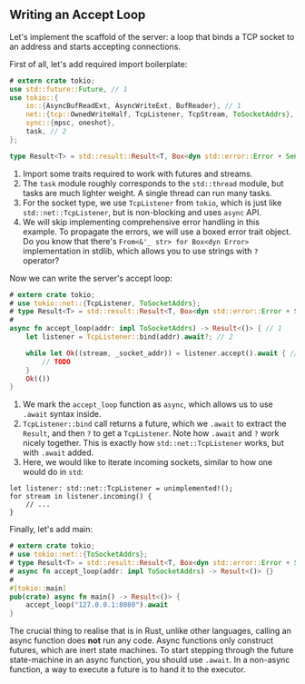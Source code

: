 ## Writing an Accept Loop

Let's implement the scaffold of the server: a loop that binds a TCP socket to an address and starts accepting connections.

First of all, let's add required import boilerplate:

```rust
# extern crate tokio;
use std::future::Future, // 1
use tokio::{
    io::{AsyncBufReadExt, AsyncWriteExt, BufReader}, // 1
    net::{tcp::OwnedWriteHalf, TcpListener, TcpStream, ToSocketAddrs}, // 3
    sync::{mpsc, oneshot},
    task, // 2
};

type Result<T> = std::result::Result<T, Box<dyn std::error::Error + Send + Sync>>; // 4
```

1. Import some traits required to work with futures and streams.
2. The `task` module roughly corresponds to the `std::thread` module, but tasks are much lighter weight.
   A single thread can run many tasks.
3. For the socket type, we use `TcpListener` from `tokio`, which is just like `std::net::TcpListener`, but is non-blocking and uses `async` API.
4. We will skip implementing comprehensive error handling in this example.
   To propagate the errors, we will use a boxed error trait object.
   Do you know that there's `From<&'_ str> for Box<dyn Error>` implementation in stdlib, which allows you to use strings with `?` operator?

Now we can write the server's accept loop:

```rust
# extern crate tokio;
# use tokio::net::{TcpListener, ToSocketAddrs};
# type Result<T> = std::result::Result<T, Box<dyn std::error::Error + Send + Sync>>;
#
async fn accept_loop(addr: impl ToSocketAddrs) -> Result<()> { // 1
    let listener = TcpListener::bind(addr).await?; // 2

    while let Ok((stream, _socket_addr)) = listener.accept().await { // 3
        // TODO
    }
    Ok(())
}
```

1. We mark the `accept_loop` function as `async`, which allows us to use `.await` syntax inside.
2. `TcpListener::bind` call returns a future, which we `.await` to extract the `Result`, and then `?` to get a `TcpListener`.
   Note how `.await` and `?` work nicely together.
   This is exactly how `std::net::TcpListener` works, but with `.await` added.
3. Here, we would like to iterate incoming sockets, similar to how one would do in `std`:

```rust,should_panic
let listener: std::net::TcpListener = unimplemented!();
for stream in listener.incoming() {
    // ...
}
```

Finally, let's add main:

```rust
# extern crate tokio;
# use tokio::net::{ToSocketAddrs};
# type Result<T> = std::result::Result<T, Box<dyn std::error::Error + Send + Sync>>;
# async fn accept_loop(addr: impl ToSocketAddrs) -> Result<()> {}
#
#[tokio::main]
pub(crate) async fn main() -> Result<()> {
    accept_loop("127.0.0.1:8080").await
}
```

The crucial thing to realise that is in Rust, unlike other languages, calling an async function does **not** run any code.
Async functions only construct futures, which are inert state machines.
To start stepping through the future state-machine in an async function, you should use `.await`.
In a non-async function, a way to execute a future is to hand it to the executor.

